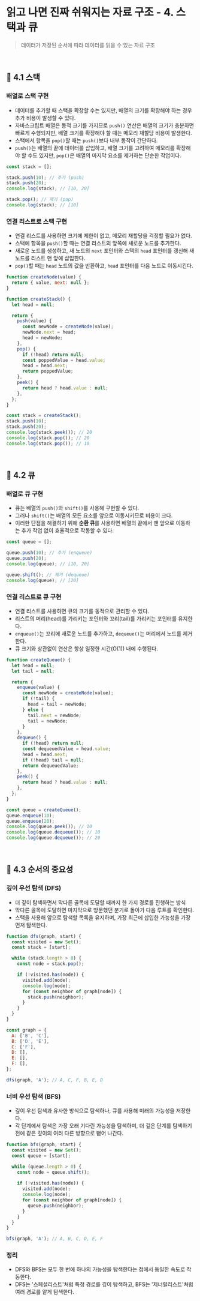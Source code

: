# 읽고 나면 진짜 쉬워지는 자료 구조 - 4. 스택과 큐

> 데이터가 저장된 순서에 따라 데이터를 읽을 수 있는 자료 구조

<br/>

## 🔖 4.1 스택

### 배열로 스택 구현

- 데이터를 추가할 때 스택을 확장할 수는 있지만, 배열의 크기를 확장해야 하는 경우 추가 비용이 발생할 수 있다.
- 자바스크립트 배열은 동적 크기를 가지므로 `push()` 연산은 배열의 크기가 충분하면 빠르게 수행되지만, 배열 크기를 확장해야 할 때는 메모리 재할당 비용이 발생한다.
- 스택에서 항목을 `pop()`할 때는 `push()`보다 내부 동작이 간단하다.
- `push()`는 배열의 끝에 데이터를 삽입하고, 배열 크기를 고려하여 메모리를 확장해야 할 수도 있지만, `pop()`은 배열의 마지막 요소를 제거하는 단순한 작업이다.

```javascript
const stack = [];

stack.push(10); // 추가 (push)
stack.push(20);
console.log(stack); // [10, 20]

stack.pop(); // 제거 (pop)
console.log(stack); // [10]
```

### 연결 리스트로 스택 구현

- 연결 리스트를 사용하면 크기에 제한이 없고, 메모리 재할당을 걱정할 필요가 없다.
- 스택에 항목을 `push()`할 때는 연결 리스트의 앞쪽에 새로운 노드를 추가한다.
- 새로운 노드를 생성하고, 새 노드의 `next` 포인터와 스택의 `head` 포인터를 갱신해 새 노드를 리스트 맨 앞에 삽입한다.
- `pop()`할 때는 `head` 노드의 값을 반환하고, `head` 포인터를 다음 노드로 이동시킨다.

```javascript
function createNode(value) {
  return { value, next: null };
}

function createStack() {
  let head = null;

  return {
    push(value) {
      const newNode = createNode(value);
      newNode.next = head;
      head = newNode;
    },
    pop() {
      if (!head) return null;
      const poppedValue = head.value;
      head = head.next;
      return poppedValue;
    },
    peek() {
      return head ? head.value : null;
    },
  };
}

const stack = createStack();
stack.push(10);
stack.push(20);
console.log(stack.peek()); // 20
console.log(stack.pop()); // 20
console.log(stack.pop()); // 10
```

<br/>

## 🔖 4.2 큐

### 배열로 큐 구현

- 큐는 배열의 `push()`와 `shift()`를 사용해 구현할 수 있다.
- 그러나 `shift()`는 배열의 모든 요소를 앞으로 이동시키므로 비용이 크다.
- 이러한 단점을 해결하기 위해 **순환 큐**를 사용하면 배열의 끝에서 맨 앞으로 이동하는 추가 작업 없이 효율적으로 작동할 수 있다.

```javascript
const queue = [];

queue.push(10); // 추가 (enqueue)
queue.push(20);
console.log(queue); // [10, 20]

queue.shift(); // 제거 (dequeue)
console.log(queue); // [20]
```

### 연결 리스트로 큐 구현

- 연결 리스트를 사용하면 큐의 크기를 동적으로 관리할 수 있다.
- 리스트의 머리(head)를 가리키는 포인터와 꼬리(tail)를 가리키는 포인터를 유지한다.
- `enqueue()`는 꼬리에 새로운 노드를 추가하고, `dequeue()`는 머리에서 노드를 제거한다.
- 큐 크기와 상관없이 연산은 항상 일정한 시간(O(1)) 내에 수행된다.

```javascript
function createQueue() {
  let head = null;
  let tail = null;

  return {
    enqueue(value) {
      const newNode = createNode(value);
      if (!tail) {
        head = tail = newNode;
      } else {
        tail.next = newNode;
        tail = newNode;
      }
    },
    dequeue() {
      if (!head) return null;
      const dequeuedValue = head.value;
      head = head.next;
      if (!head) tail = null;
      return dequeuedValue;
    },
    peek() {
      return head ? head.value : null;
    },
  };
}

const queue = createQueue();
queue.enqueue(10);
queue.enqueue(20);
console.log(queue.peek()); // 10
console.log(queue.dequeue()); // 10
console.log(queue.dequeue()); // 20
```

<br/>

## 🔖 4.3 순서의 중요성

### 깊이 우선 탐색 (DFS)

- 더 깊이 탐색하면서 막다른 골목에 도달할 때까지 한 가지 경로를 진행하는 방식
- 막다른 골목에 도달하면 마지막으로 방문했던 분기로 돌아가 다음 루트를 확인한다.
- 스택을 사용해 앞으로 탐색할 목록을 유지하며, 가장 최근에 삽입한 가능성을 가장 먼저 탐색한다.

```javascript
function dfs(graph, start) {
  const visited = new Set();
  const stack = [start];

  while (stack.length > 0) {
    const node = stack.pop();

    if (!visited.has(node)) {
      visited.add(node);
      console.log(node);
      for (const neighbor of graph[node]) {
        stack.push(neighbor);
      }
    }
  }
}

const graph = {
  A: ['B', 'C'],
  B: ['D', 'E'],
  C: ['F'],
  D: [],
  E: [],
  F: [],
};

dfs(graph, 'A'); // A, C, F, B, E, D
```

### 너비 우선 탐색 (BFS)

- 깊이 우선 탐색과 유사한 방식으로 탐색하나, 큐를 사용해 미래의 가능성을 저장한다.
- 각 단계에서 탐색은 가장 오래 기다린 가능성을 탐색하며, 더 깊은 단계를 탐색하기 전에 같은 깊이의 여러 다른 방향으로 뻗어 나간다.

```javascript
function bfs(graph, start) {
  const visited = new Set();
  const queue = [start];

  while (queue.length > 0) {
    const node = queue.shift();
    
    if (!visited.has(node)) {
      visited.add(node);
      console.log(node);
      for (const neighbor of graph[node]) {
        queue.push(neighbor);
      }
    }
  }
}

bfs(graph, 'A'); // A, B, C, D, E, F
```

### 정리

- DFS와 BFS는 모두 한 번에 하나의 가능성을 탐색한다는 점에서 동일한 속도로 작동한다.
- DFS는 '스페셜리스트'처럼 특정 경로를 깊이 탐색하고, BFS는 '제너럴리스트'처럼 여러 경로를 얕게 탐색한다.
